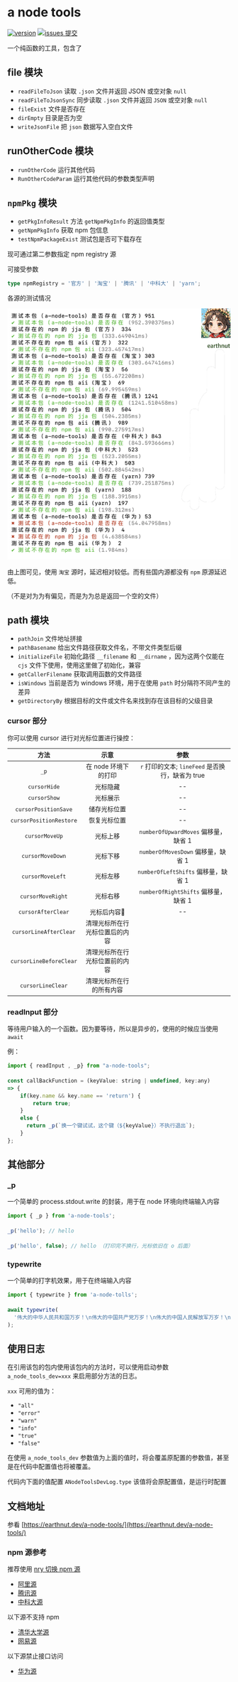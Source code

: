 # a node tools

[![version](<https://img.shields.io/npm/v/a-node-tools.svg?logo=npm&logoColor=rgb(0,0,0)&label=版本号&labelColor=rgb(73,73,228)&color=rgb(0,0,0)>)](https://www.npmjs.com/package/a-node-tools) [![issues 提交](<https://img.shields.io/badge/issues-提交-rgb(255,0,63)?logo=github>)](https://github.com/earthnutDev/a-node-tools/issues)

一个纯函数的工具，包含了

## file 模块

- `readFileToJson` 读取 `.json` 文件并返回 JSON 或空对象 `null`
- `readFileToJsonSync` 同步读取 `.json` 文件并返回 `JSON` 或空对象 `null`
- `fileExist` 文件是否存在
- `dirEmpty` 目录是否为空
- `writeJsonFile` 把 `json` 数据写入空白文件

## runOtherCode 模块

- `runOtherCode` 运行其他代码
- `RunOtherCodeParam` 运行其他代码的参数类型声明

## `npmPkg` 模块

- `getPkgInfoResult` 方法 `getNpmPkgInfo` 的返回值类型
- `getNpmPkgInfo` 获取 npm 包信息
- `testNpmPackageExist` 测试包是否可下载存在

现可通过第二参数指定 npm registry 源

可接受参数

```ts
type npmRegistry = '官方' | '淘宝' | '腾讯' | '中科大' | 'yarn';
```

各源的测试情况

[![测试情况](https://raw.githubusercontent.com/earthnutDev/a-node-tools/v4/media/测试源情况.png)](https://github.com/earthnutDev/a-node-tools/blob/v4/media/测试源情况.png)

由上图可见，使用 `淘宝` 源时，延迟相对较低。而有些国内源都没有 `npm` 原源延迟低。

（不是对为为有偏见，而是为为总是返回一个空的文件）

## path 模块

- `pathJoin` 文件地址拼接
- `pathBasename` 给出文件路径获取文件名，不带文件类型后缀
- `initializeFile` 初始化路径 `__filename` 和 `__dirname` ，因为这两个仅能在 `cjs` 文件下使用，使用这里做了初始化，兼容
- `getCallerFilename` 获取调用函数的文件路径
- `isWindows` 当前是否为 windows 环境，用于在使用 `path` 时分隔符不同产生的差异
- `getDirectoryBy` 根据目标的文件或文件名来找到存在该目标的父级目录

### cursor 部分

你可以使用 cursor 进行对光标位置进行操控：

|          方法           |              示意              |                       参数                       |
| :---------------------: | :----------------------------: | :----------------------------------------------: |
|          `_p`           |      在 node 环境下的打印      | `r` 打印的文本; `lineFeed` 是否换行，缺省为 true |
|      `cursorHide`       |            光标隐藏            |                        --                        |
|      `cursorShow`       |            光标展示            |                        --                        |
|  `cursorPositionSave`   |          储存光标位置          |                        --                        |
| `cursorPositionRestore` |          恢复光标位置          |                        --                        |
|     `cursorMoveUp`      |            光标上移            |       `numberOfUpwardMoves` 偏移量，缺省 1       |
|    `cursorMoveDown`     |            光标下移            |        `numberOfMovesDown` 偏移量，缺省 1        |
|    `cursorMoveLeft`     |            光标左移            |       `numberOfLeftShifts` 偏移量，缺省 1        |
|    `cursorMoveRight`    |            光标右移            |       `numberOfRightShifts` 偏移量，缺省 1       |
|   `cursorAfterClear`    |          光标后内容🧹          |                        --                        |
| `cursorLineAfterClear`  | 清理光标所在行光标位置后的内容 |                                                  |
| `cursorLineBeforeClear` | 清理光标所在行光标位置前的内容 |                                                  |
|    `cursorLineClear`    |    清理光标所在行的所有内容    |                                                  |

### readInput 部分

等待用户输入的一个函数。因为要等待，所以是异步的，使用的时候应当使用 `await`

例：

```js
import { readInput , _p} from "a-node-tools";

const callBackFunction = (keyValue: string | undefined, key:any)
=> {
    if(key.name && key.name == 'return') {
        return true;
    }
    else {
      return _p(`换一个键试试，这个键（${keyValue}）不执行退出`);
    }
};
```

## 其他部分

### \_p

一个简单的 process.stdout.write 的封装，用于在 node 环境向终端输入内容

```ts
import { _p } from 'a-node-tools';

_p('hello'); // hello

_p('hello', false); // hello （打印完不换行，光标依旧在 o 后面）
```

### typewrite

一个简单的打字机效果，用于在终端输入内容

```ts
import { typewrite } from 'a-node-tolls';

await typewrite(
  '伟大的中华人民共和国万岁！\n伟大的中国共产党万岁！\n伟大的中国人民解放军万岁！\n全国各族人民大团结万岁！\n伟大的中国人民万岁！',
);
```

## 使用日志

在引用该包的包内使用该包内的方法时，可以使用启动参数 `a_node_tools_dev=xxx` 来启用部分方法的日志。

`xxx` 可用的值为：

- `"all"`
- `"error"`
- `"warn"`
- `"info"`
- `"true"`
- `"false"`

在使用 `a_node_tools_dev` 参数值为上面的值时，将会覆盖原配置的参数值，甚至是在代码中配置值也将被覆盖。

代码内下面的值配置 `ANodeToolsDevLog.type` 该值将会原配置值，是运行时配置

## 文档地址

参看 [https://earthnut.dev/a-node-tools/](https://earthnut.dev/a-node-tools/)

### npm 源参考

推荐使用 [nry 切换 npm 源](https://www.npmjs.com/package/nry)

- [阿里源](https://developer.aliyun.com/mirror/)
- [腾讯源](https://mirrors.tencent.com/)
- [中科大源](https://mirrors.ustc.edu.cn/)

以下源不支持 npm

- [清华大学源](https://mirrors.tuna.tsinghua.edu.cn/)
- [网易源](https://mirrors.163.com)

以下源禁止接口访问

- [华为源](https://mirrors.huaweicloud.com)
